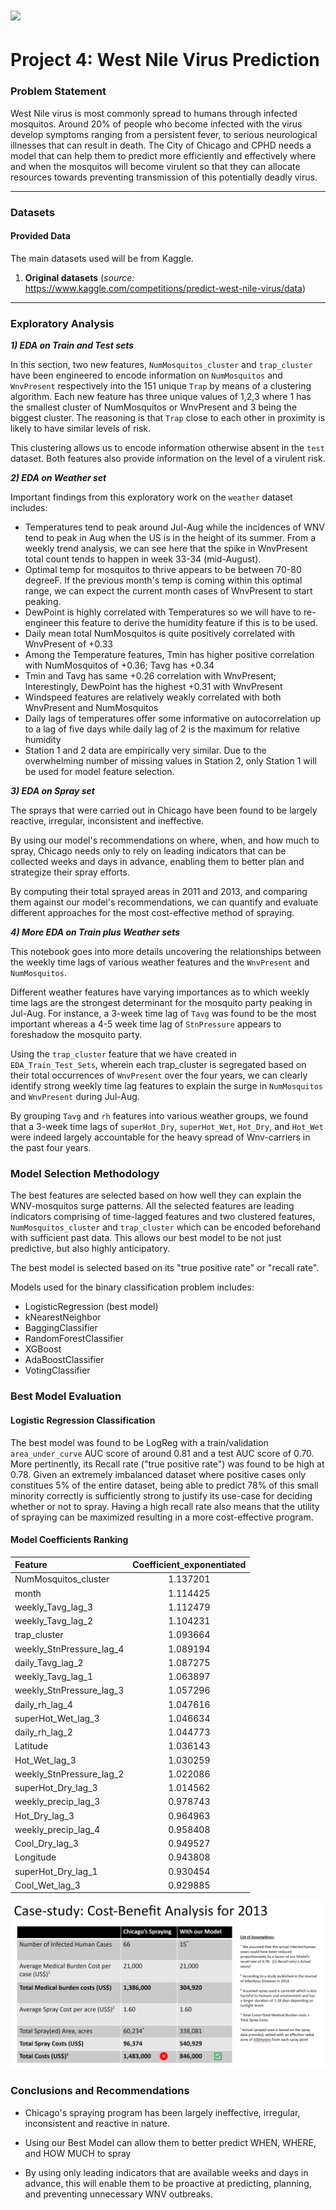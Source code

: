 # ![](https://ga-dash.s3.amazonaws.com/production/assets/logo-9f88ae6c9c3871690e33280fcf557f33.png) 


# Project 4: West Nile Virus Prediction


### Problem Statement

West Nile virus is most commonly spread to humans through infected mosquitos. Around 20% of people who become infected with the virus develop symptoms ranging from a persistent fever, to serious neurological illnesses that can result in death. The City of Chicago and CPHD needs a model that can help them to predict more efficiently and effectively where and when the mosquitos will become virulent so that they can allocate resources towards preventing transmission of this potentially deadly virus. 

---

### Datasets

#### Provided Data

The main datasets used will be from Kaggle.

1. **Original datasets** (*source:*  https://www.kaggle.com/competitions/predict-west-nile-virus/data)
                
  
---  
     
### Exploratory Analysis

***1) EDA on Train and Test sets***  

In this section, two new features, `NumMosquitos_cluster` and `trap_cluster` have been engineered to encode information on `NumMosquitos` and `WnvPresent` respectively into the 151 unique `Trap` by means of a clustering algorithm. Each new feature has three unique values of 1,2,3 where 1 has the smallest cluster of NumMosquitos or WnvPresent and 3 being the biggest cluster. The reasoning is that `Trap` close to each other in proximity is likely to have similar levels of risk.   

This clustering allows us to encode information otherwise absent in the `test` dataset. Both features also provide information on the level of a virulent risk.  
  
***2) EDA on Weather set***  

Important findings from this exploratory work on the `weather` dataset includes:  
* Temperatures tend to peak around Jul-Aug while the incidences of WNV tend to peak in Aug when the US is in the height of its summer. From a weekly trend analysis, we can see here that the spike in WnvPresent total count tends to happen in week 33-34 (mid-August).  
* Optimal temp for mosquitos to thrive appears to be between 70-80 degreeF. If the previous month's temp is coming within this optimal range, we can expect the current month cases of WnvPresent to start peaking.  
* DewPoint is highly correlated with Temperatures so we will have to re-engineer this feature to derive the humidity feature if this is to be used.  
* Daily mean total NumMosquitos is quite positively correlated with WnvPresent of +0.33
* Among the Temperature features, Tmin has higher positive correlation with NumMosquitos of +0.36; Tavg has +0.34
* Tmin and Tavg has same +0.26 correlation with WnvPresent; Interestingly, DewPoint has the highest +0.31 with WnvPresent
* Windspeed features are relatively weakly correlated with both WnvPresent and NumMosquitos  
* Daily lags of temperatures offer some informative on autocorrelation up to a lag of five days while daily lag of 2 is the maximum for relative humidity  
* Station 1 and 2 data are empirically very similar. Due to the overwhelming number of missing values in Station 2, only Station 1 will be used for model feature selection.  
  
***3) EDA on Spray set***  

The sprays that were carried out in Chicago have been found to be largely reactive, irregular, inconsistent and ineffective.  

By using our model's recommendations on where, when, and how much to spray, Chicago needs only to rely on leading indicators that can be collected weeks and days in advance, enabling them to better plan and strategize their spray efforts.  

By computing their total sprayed areas in 2011 and 2013, and comparing them against our model's recommendations, we can quantify and evaluate different approaches for the most cost-effective method of spraying.  
  
***4) More EDA on Train plus Weather sets***  

This notebook goes into more details uncovering the relationships between the weekly time lags of various weather features and the `WnvPresent` and `NumMosquitos`.  

Different weather features have varying importances as to which weekly time lags are the strongest determinant for the mosquito party peaking in Jul-Aug. For instance, a 3-week time lag of `Tavg` was found to be the most important whereas a 4-5 week time lag of `StnPressure` appears to foreshadow the mosquito party.  

Using the `trap_cluster` feature that we have created in `EDA_Train_Test_Sets`, wherein each trap_cluster is segregated based on their total occurrences of `WnvPresent` over the four years, we can clearly identify strong weekly time lag features to explain the surge in `NumMosquitos` and `WnvPresent` during Jul-Aug.  

By grouping `Tavg` and `rh` features into various weather groups, we found that a 3-week time lags of `superHot_Dry`, `superHot_Wet`, `Hot_Dry`, and `Hot_Wet` were indeed largely accountable for the heavy spread of Wnv-carriers in the past four years.



### Model Selection Methodology  

The best features are selected based on how well they can explain the WNV-mosquitos surge patterns. All the selected features are leading indicators comprising of time-lagged features and two clustered features, `NumMosquitos_cluster` and `trap_cluster` which can be encoded beforehand with sufficient past data. This allows our best model to be not just predictive, but also highly anticipatory.  
  
The best model is selected based on its "true positive rate" or "recall rate".  
  
Models used for the binary classification problem includes:  
* LogisticRegression (best model)
* kNearestNeighbor
* BaggingClassifier
* RandomForestClassifier
* XGBoost
* AdaBoostClassifier
* VotingClassifier  


### Best Model Evaluation  

#### Logistic Regression Classification

The best model was found to be LogReg with a train/validation `area_under_curve` AUC score of around 0.81 and a test AUC score of 0.70. More pertinently, its Recall rate ("true positive rate") was found to be high at 0.78. Given an extremely imbalanced dataset where positive cases only constitues 5% of the entire dataset, being able to predict 78% of this small minority correctly is sufficiently strong to justify its use-case for deciding whether or not to spray. Having a high recall rate also means that the utility of spraying can be maximized resulting in a more cost-effective program.  
  
#### Model Coefficients Ranking

|Feature|Coefficient_exponentiated|
|:---|:---:|
|NumMosquitos_cluster|1.137201|
|month|1.114425|
|weekly_Tavg_lag_3|1.112479|
|weekly_Tavg_lag_2|1.104231|
|trap_cluster|1.093664|
|weekly_StnPressure_lag_4|1.089194|
|daily_Tavg_lag_2|1.087275|
|weekly_Tavg_lag_1|1.063897|
|weekly_StnPressure_lag_3|1.057296|
|daily_rh_lag_4|1.047616|
|superHot_Wet_lag_3|1.046634|
|daily_rh_lag_2|1.044773|
|Latitude|1.036143|
|Hot_Wet_lag_3|1.030259|
|weekly_StnPressure_lag_2|1.022086|
|superHot_Dry_lag_3|1.014562|
|weekly_precip_lag_3|0.978743|
|Hot_Dry_lag_3|0.964963|
|weekly_precip_lag_4|0.958408|
|Cool_Dry_lag_3|0.949527|
|Longitude|0.943808|
|superHot_Dry_lag_1|0.930454|
|Cool_Wet_lag_3|0.929885|


  
![Cost-Benefit Analysis](cost_benefit_analysis.png)

### Conclusions and Recommendations

* Chicago's spraying program has been largely ineffective, irregular, inconsistent and reactive in nature.  
  
* Using our Best Model can allow them to better predict WHEN, WHERE, and HOW MUCH to spray    

* By using only leading indicators that are available weeks and days in advance, this will enable them to be proactive at predicting, planning, and preventing unnecessary WNV outbreaks. 
